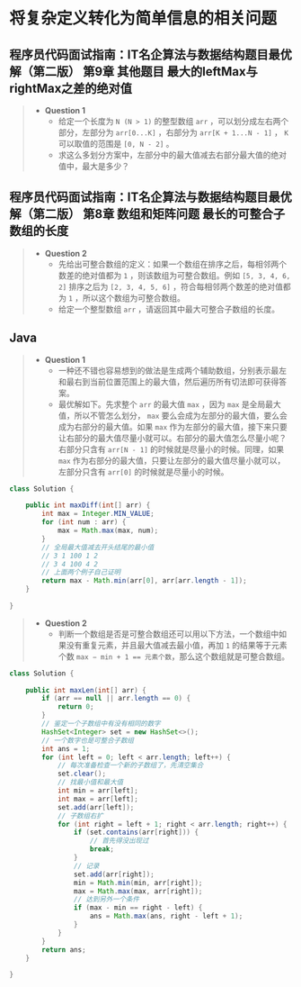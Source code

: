 # 将复杂定义转化为简单信息的相关问题

## 程序员代码面试指南：IT名企算法与数据结构题目最优解（第二版） 第9章 其他题目 最大的leftMax与rightMax之差的绝对值

> - **Question 1**
>   - 给定一个长度为 `N (N > 1)` 的整型数组 `arr` ，可以划分成左右两个部分，左部分为 `arr[0...K]` ，右部分为 `arr[K + 1...N - 1]` ， `K` 可以取值的范围是 `[0, N - 2]` 。
>   - 求这么多划分方案中，左部分中的最大值减去右部分最大值的绝对值中，最大是多少？

## 程序员代码面试指南：IT名企算法与数据结构题目最优解（第二版） 第8章 数组和矩阵问题 最长的可整合子数组的长度

> - **Question 2**
>   - 先给出可整合数组的定义：如果一个数组在排序之后，每相邻两个数差的绝对值都为 `1` ，则该数组为可整合数组。例如 `[5, 3, 4, 6, 2]` 排序之后为 `[2, 3, 4, 5, 6]` ，符合每相邻两个数差的绝对值都为 `1` ，所以这个数组为可整合数组。
>   - 给定一个整型数组 `arr` ，请返回其中最大可整合子数组的长度。

## Java

> - **Question 1**
>   - 一种还不错也容易想到的做法是生成两个辅助数组，分别表示最左和最右到当前位置范围上的最大值，然后遍历所有切法即可获得答案。
>   - 最优解如下。先求整个 `arr` 的最大值 `max` ，因为 `max` 是全局最大值，所以不管怎么划分， `max` 要么会成为左部分的最大值，要么会成为右部分的最大值。如果 `max` 作为左部分的最大值，接下来只要让右部分的最大值尽量小就可以。右部分的最大值怎么尽量小呢？右部分只含有 `arr[N - 1]` 的时候就是尽量小的时候。同理，如果 `max` 作为右部分的最大值，只要让左部分的最大值尽量小就可以，左部分只含有 `arr[0]` 的时候就是尽量小的时候。

```java
class Solution {
    
    public int maxDiff(int[] arr) {
        int max = Integer.MIN_VALUE;
        for (int num : arr) {
            max = Math.max(max, num);
        }
        // 全局最大值减去开头结尾的最小值
        // 3 1 100 1 2
        // 3 4 100 4 2
        // 上面两个例子自己证明
        return max - Math.min(arr[0], arr[arr.length - 1]);
    }
    
}
```

> - **Question 2**
>   - 判断一个数组是否是可整合数组还可以用以下方法，一个数组中如果没有重复元素，并且最大值减去最小值，再加 `1` 的结果等于元素个数 `max − min + 1 == 元素个数`，那么这个数组就是可整合数组。

```java
class Solution {
    
    public int maxLen(int[] arr) {
        if (arr == null || arr.length == 0) {
            return 0;
        }
        // 鉴定一个子数组中有没有相同的数字
        HashSet<Integer> set = new HashSet<>();
        // 一个数字也是可整合子数组
        int ans = 1;
        for (int left = 0; left < arr.length; left++) {
            // 每次准备检查一个新的子数组了，先清空集合
            set.clear();
            // 找最小值和最大值
            int min = arr[left];
            int max = arr[left];
            set.add(arr[left]);
            // 子数组右扩
            for (int right = left + 1; right < arr.length; right++) {
                if (set.contains(arr[right])) {
                    // 首先得没出现过
                    break;
                }
                // 记录
                set.add(arr[right]);
                min = Math.min(min, arr[right]);
                max = Math.max(max, arr[right]);
                // 达到另外一个条件
                if (max - min == right - left) {
                    ans = Math.max(ans, right - left + 1);
                }
            }
        }
        return ans;
    }
    
}
```
